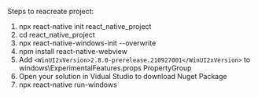 Steps to reacreate project:
1. npx react-native init react_native_project
2. cd react_native_project
3. npx react-native-windows-init --overwrite
4. npm install react-native-webview
5. Add `<WinUI2xVersion>2.8.0-prerelease.210927001</WinUI2xVersion>` to windows\ExperimentalFeatures.props PropertyGroup
6. Open your solution in Vidual Studio to download Nuget Package
7. npx react-native run-windows
